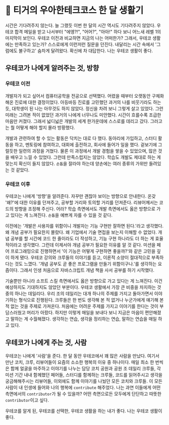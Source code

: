 # 🐯 티거의 우아한테크코스 한 달 생활기

시간은 기다려주지 않는다. 늘 그랬듯 이번 한 달의 시간 역시도 기다려주지 않았다. 우테코 합격 메일을 받고 나서부터 "에엥?!", "어어?", "아아!" 하다 보니 어느새 레벨 1의 마지막이 보인다. 우테코 이전과 비교하면 지금의 나는 어떠한가? 그래서, 우테코 생활에는 만족하고 있는가? 스스로에게 이런저런 질문을 던진다. 내달리는 시간 속에서 '그럼에도 불구하고' 숨차게 달려왔다. 확신에 차 대답한다. 나는 우테코 생활이 좋다.

## 우테코가 나에게 알려주는 것, 방향

### 우테코 이전

개발자가 되고 싶어서 컴퓨터공학을 전공으로 선택했다. 어렸을 때부터 오랫동안 구체화해온 진로에 대한 결정이었다. 아등바등 진로를 고민했던 과거의 나를 비웃기라도 하는 듯, 대학생이 된 나는 아무것도 하지 않았다. 정신을 차려 보니 그렇게 살고 있었다. 그런 미래는 그려본 적이 없었던 과거의 나에게 너무나도 미안했다. 시간이 흐를수록 조급한 마음만 커졌다. 그래서 넓디넓은 개발의 세계 한가운데에 스스로를 데리고 갔다. 그러고는 뭘 어떻게 해야 할지 몰라 방황했다.

개발과 관련하여 할 수 있는 활동은 닥치는 대로 다 했다. 동아리에 가입하고, 스터디 활동을 하고, 멘토링에 참여하고, 대회에 출전하고, 회사에 들어가 일을 했다. 겉보기에 그럴듯한 일련의 과정을 거쳤다. 물론 이 과정에서 개발 경험을 쌓을 수 있었으며, 많은 것을 배우고 느낄 수 있었다. 그런데 만족스럽지는 않았다. 학습도 개발도 제대로 하는 게 맞는지 확신이 들지 않았다. `손톱`을 잘라야 하는데 양손에는 여러 종류의 가위만 들려있는 것 같았다.

### 우테코 이후

우테코는 나에게 '방향'을 알려준다. 자꾸만 괜찮아 보이는 방향으로 안내한다. 온갖 '왜?'에 대한 이유를 던져주고, 공부할 거리와 토의할 거리를 던져준다. 리뷰어께서는 코드의 방향을 조정해 주신다. 어라? 학습 측면에서도 개발 측면에서도 옳은 방향으로 가고 있다는 게 느껴진다. `손톱`을 예쁘게 자를 수 있을 것 같다.

이전에는 '개발은 사용자를 위함이니 개발자는 기능 구현만 잘하면 된다.'라고 생각했다. 왜 개념 공부가 필요한지 몰랐다. 왜 기업에서 기술 면접을 보는지 이해할 수 없었다. 개념 공부를 할 시간에 코드 한 줄이라도 더 작성하고, 기능 구현 하나라도 더 하는 게 효율적이라고 생각했다. 그런데 이제서야 개념 공부가 필요한 이유를 알 것 같다. 미션을 페어 프로그래밍으로 진행하면서 '이 기능은 어떻게 구현하면 좋을까?'와 같은 고민을 깊이 하게 됐다. 우테코 강의와 크루들의 이야기를 듣고, 이론적 소양이 절대적으로 부족하다는 것도 느꼈다. '개념 공부도 곧 좋은 프로그램을 만들기 위함이구나.'를 생각하는 요즘이다. 그래서 인생 처음으로 자바스크립트 개념 책을 사서 공부를 하기 시작했다.

기술뿐만 아니라 소프트 스킬 측면에서도 옳은 방향으로 가고 있다는 게 느껴진다. 이건 예상하지도 기대하지도 않았던 부분이다. 우테코 생활에서 가장 큰 비중을 차지하는 것 중의 하나는 데일리다. 우리 조의 데일리는 대개 하나의 주제를 가지고 돌아가면서 이야기하는 형식으로 진행된다. 크루들은 한 번도 생각해 본 적 없거나 누군가에게 얘기해 본 적 없는 것을 주제로 가져온다. 처음에는 어려운 주제를 가지고 이야기를 한다는 것이 부담스러웠고 머리가 아팠다. 하지만 이렇게 매일을 보내다 보니 지금은 마음이 편안해졌고 말하는 게 수월해졌다. 생각하는 연습, 생각을 정리하는 연습, 말하는 연습을 매일 하고 있다.

## 우테코가 나에게 주는 것, 사람

우테코는 나에게 '사람'을 준다. 한 달 동안 우테코에서 꽤 많은 사람을 만났다. 여기서 만난 코치, 크루, 리뷰어들이 요즘의 소소한 행복의 이유 중 하나이다. 매일 최소 한 번씩은 함께 얼굴을 마주하고 이야기를 나누는 담당 코치 공원과 공원 조 데일리 크루들, 각 미션 기간 내내 함께했던 페어들, 스터디를 함께하는 크루들, 코드를 읽어주시고 생각을 궁금해해주시는 리뷰어들, 이외에도 함께 이야기를 나눴던 모든 코치와 크루들. 이 모든 사람이 내 인생에 들어와 나의 행복에 `contribute` 해주었다. 나는 과연 이들에게 어떤 측면에서의 `contributor`가 될 수 있을까? 어떤 측면으로든 모두에게 단단하고 따뜻한 `contributor`이고 싶다.

우테코를 알게 된, 우테코를 선택한, 우테코 생활을 하는 내가 좋다. 나는 우테코 생활이 좋다.
